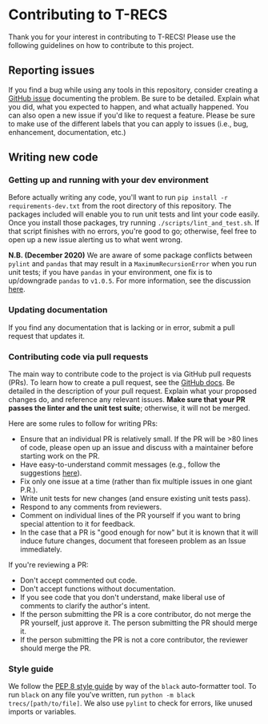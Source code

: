 # Contributing to T-RECS
Thank you for your interest in contributing to T-RECS! Please use the following guidelines on how to contribute to this project.

## Reporting issues
If you find a bug while using any tools in this repository, consider creating a [GitHub issue](https://github.com/elucherini/t-recs/issues) documenting the problem. Be sure to be detailed. Explain what you did, what you expected to happen, and what actually happened. You can also open a new issue if you'd like to request a feature. Please be sure to make use of the different labels that you can apply to issues (i.e., bug, enhancement, documentation, etc.)

## Writing new code

### Getting up and running with your dev environment
Before actually writing any code, you'll want to run `pip install -r requirements-dev.txt` from the root directory of this repository. The packages included will enable you to run unit tests and lint your code easily. Once you install those packages, try running `./scripts/lint_and_test.sh`. If that script finishes with no errors, you're good to go; otherwise, feel free to open up a new issue alerting us to what went wrong.

**N.B. (December 2020)** We are aware of some package conflicts between `pylint` and `pandas` that may result in a `MaximumRecursionError` when you run unit tests; if you have `pandas` in your environment, one fix is to up/downgrade `pandas` to `v1.0.5`. For more information, see the discussion [here](https://github.com/PyCQA/pylint/issues/3746).

### Updating documentation
If you find any documentation that is lacking or in error, submit a pull request that updates it.

### Contributing code via pull requests

The main way to contribute code to the project is via GitHub pull requests (PRs). To learn how to create a pull request, see the [GitHub docs](https://help.github.com/articles/creating-a-pull-request/). Be detailed in the description of your pull request. Explain what your proposed changes do, and reference any relevant issues. **Make sure that your PR passes the linter and the unit test suite**; otherwise, it will not be merged.

Here are some rules to follow for writing PRs:

* Ensure that an individual PR is relatively small. If the PR will be >80 lines of code, please open up an issue and discuss with a maintainer before starting work on the PR.
* Have easy-to-understand commit messages (e.g., follow the suggestions [here](https://chris.beams.io/posts/git-commit/)).
* Fix only one issue at a time (rather than fix multiple issues in one giant P.R.).
* Write unit tests for new changes (and ensure existing unit tests pass).
* Respond to any comments from reviewers.
* Comment on individual lines of the PR yourself if you want to bring special attention to it for feedback.
* In the case that a PR is "good enough for now" but it is known that it will induce future changes, document that foreseen problem as an Issue immediately.

If you're reviewing a PR:
* Don't accept commented out code.
* Don't accept functions without documentation.
* If you see code that you don't understand, make liberal use of comments to clarify the author's intent.
* If the person submitting the PR is a core contributor, do not merge the PR yourself, just approve it. The person submitting the PR should merge it.
* If the person submitting the PR is not a core contributor, the reviewer should merge the PR.

### Style guide
We follow the [PEP 8 style guide](https://www.python.org/dev/peps/pep-0008/) by way of the `black` auto-formatter tool. To run `black` on any file you've written, run `python -m black trecs/[path/to/file]`. We also use `pylint` to check for errors, like unused imports or variables.

